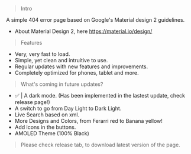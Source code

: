 > Intro 

A simple 404 error page based on Google's Material design 2 guidelines.

- About Material Design 2, here https://material.io/design/

> Features
- Very, very fast to load.
- Simple, yet clean and intruitive to use.
- Regular updates with new features and improvements.
- Completely optimized for phones, tablet and more.

> What's coming in future updates?

- ✅ | A dark mode. (Has been implemented in the lastest update, check release page!)
- A switch to go from Day Light to Dark Light.
- Live Search based on xml.
- More Designs and Colors, from Ferarri red to Banana yellow!
- Add icons in the buttons.
- AMOLED Theme (100% Black)



> Please check release tab, to download latest version of the page.
